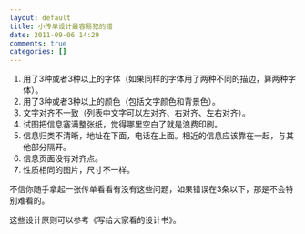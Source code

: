 ```yaml
---
layout: default
title: 小传单设计最容易犯的错
date: 2011-09-06 14:29
comments: true
categories: []
---
```

<ol>
	<li>用了3种或者3种以上的字体（如果同样的字体用了两种不同的描边，算两种字体）。</li>
	<li>用了3种或者3种以上的颜色（包括文字颜色和背景色）。</li>
	<li>文字对齐不一致（列表中文字可以左对齐、右对齐、左右对齐）。</li>
	<li>试图把信息塞满整张纸，觉得哪里空白了就是浪费印刷。</li>
	<li>信息归类不清晰，地址在下面，电话在上面。相近的信息应该靠在一起，与其他部分隔开。</li>
	<li>信息页面没有对齐点。</li>
	<li>性质相同的图片，尺寸不一样。</li>
</ol>
不信你随手拿起一张传单看看有没有这些问题，如果错误在3条以下，那是不会特别难看的。

这些设计原则可以参考《写给大家看的设计书》。
